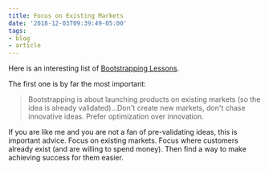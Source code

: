 ```yaml
---
title: Focus on Existing Markets
date: '2018-12-03T09:39:49-05:00'
tags:
- blog
- article
---
```


Here is an interesting list of [Bootstrapping Lessons][1].

The first one is by far the most important:

> Bootstrapping is about launching products on existing markets (so the idea is already validated)...Don't create new markets, don't chase innovative ideas. Prefer optimization over innovation.

If you are like me and you are not a fan of pre-validating ideas, this is important advice. Focus on existing markets. Focus where customers already exist (and are willing to spend money). Then find a way to make achieving success for them easier.

[1]:https://www.indiehackers.com/@BartBoch/8486be3c6d
